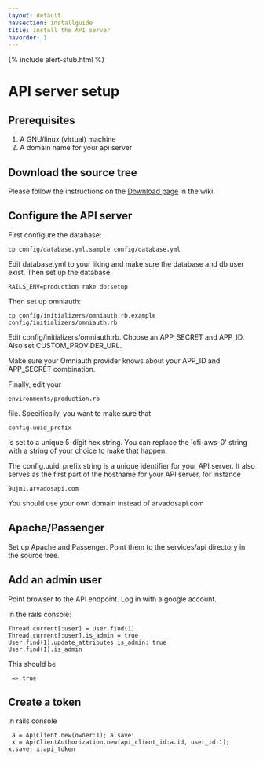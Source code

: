 ```yaml
---
layout: default
navsection: installguide
title: Install the API server
navorder: 1
---
```


{% include alert-stub.html %}

# API server setup

## Prerequisites

1. A GNU/linux (virtual) machine
2. A domain name for your api server

## Download the source tree

Please follow the instructions on the [Download page](https://arvados.org/projects/arvados/wiki/Download) in the wiki.

## Configure the API server

First configure the database:

    cp config/database.yml.sample config/database.yml

Edit database.yml to your liking and make sure the database and db user exist.
Then set up the database:
 
    RAILS_ENV=production rake db:setup

Then set up omniauth:

    cp config/initializers/omniauth.rb.example config/initializers/omniauth.rb

Edit config/initializers/omniauth.rb. Choose an APP_SECRET and APP_ID. Also set
CUSTOM_PROVIDER_URL.

Make sure your Omniauth provider knows about your APP_ID and APP_SECRET
combination.

Finally, edit your

    environments/production.rb

file. Specifically, you want to make sure that 

    config.uuid_prefix

is set to a unique 5-digit hex string. You can replace the 'cfi-aws-0' string
with a string of your choice to make that happen.

The config.uuid_prefix string is a unique identifier for your API server. It
also serves as the first part of the hostname for your API server, for instance

    9ujm1.arvadosapi.com

You should use your own domain instead of arvadosapi.com

## Apache/Passenger

Set up Apache and Passenger. Point them to the services/api directory in the source tree.

## Add an admin user

Point browser to the API endpoint. Log in with a google account.

In the rails console:

    Thread.current[:user] = User.find(1)
    Thread.current[:user].is_admin = true
    User.find(1).update_attributes is_admin: true
    User.find(1).is_admin

This should be

     => true

## Create a token

In rails console

     a = ApiClient.new(owner:1); a.save!
     x = ApiClientAuthorization.new(api_client_id:a.id, user_id:1); x.save; x.api_token

